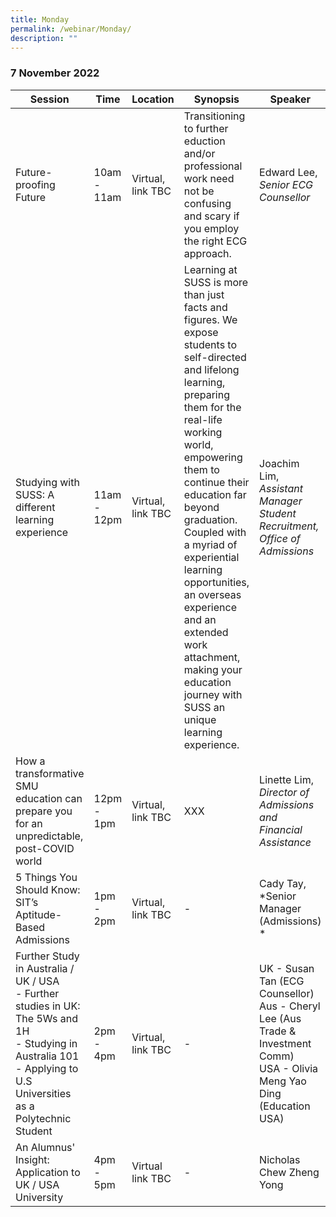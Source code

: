 ```yaml
---
title: Monday
permalink: /webinar/Monday/
description: ""
---
```

### 7 November 2022

| **Session** | **Time** | **Location** | **Synopsis** | **Speaker** |
| - | - | - | - | - |
| Future-proofing Future | 10am - 11am | Virtual, link TBC | Transitioning to further eduction and/or professional work need not be confusing and scary if you employ the right ECG approach.  | Edward Lee, *Senior ECG Counsellor* |
| Studying with SUSS: A different learning experience  | 11am - 12pm | Virtual, link TBC | Learning at SUSS is more than just facts and figures. We expose students to self-directed and lifelong learning, preparing them for the real-life working world, empowering them to continue their education far beyond graduation. Coupled with a myriad of experiential learning opportunities, an overseas experience and an extended work attachment, making your education journey with SUSS an unique learning experience.  | Joachim Lim, *Assistant Manager Student Recruitment, Office of Admissions* |
|How a transformative SMU education can prepare you for an unpredictable, post-COVID world  | 12pm - 1pm | Virtual, link TBC | XXX  | Linette Lim, *Director of Admissions and Financial Assistance* |
| 5 Things You Should Know: SIT’s Aptitude-Based Admissions  | 1pm - 2pm | Virtual, link TBC | - | Cady Tay, *Senior Manager (Admissions) *|
| Further Study in Australia / UK / USA <br/> - Further studies in UK: The 5Ws and 1H <br/> - Studying in Australia 101 <br/> - Applying to U.S Universities as a Polytechnic Student | 2pm - 4pm | Virtual, link TBC | - | UK - Susan Tan (ECG Counsellor) <br/> Aus - Cheryl Lee (Aus Trade & Investment Comm) <br/> USA - Olivia Meng Yao Ding (Education USA)  |
| An Alumnus' Insight: Application to UK / USA University  | 4pm - 5pm | Virtual link TBC | -  | Nicholas Chew Zheng Yong |
